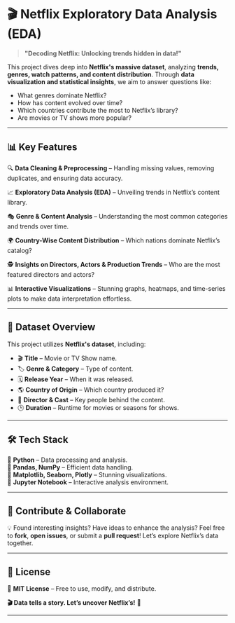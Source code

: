 # 🎬 Netflix Exploratory Data Analysis (EDA)  

> **"Decoding Netflix: Unlocking trends hidden in data!"**  

This project dives deep into **Netflix's massive dataset**, analyzing **trends, genres, watch patterns, and content distribution**. Through **data visualization and statistical insights**, we aim to answer questions like:  
- What genres dominate Netflix?  
- How has content evolved over time?  
- Which countries contribute the most to Netflix’s library?  
- Are movies or TV shows more popular?  

---

## 📊 Key Features  

🔍 **Data Cleaning & Preprocessing** – Handling missing values, removing duplicates, and ensuring data accuracy.  

📈 **Exploratory Data Analysis (EDA)** – Unveiling trends in Netflix’s content library.  

🎭 **Genre & Content Analysis** – Understanding the most common categories and trends over time.  

🌍 **Country-Wise Content Distribution** – Which nations dominate Netflix’s catalog?  

🕵️ **Insights on Directors, Actors & Production Trends** – Who are the most featured directors and actors?  

📊 **Interactive Visualizations** – Stunning graphs, heatmaps, and time-series plots to make data interpretation effortless.  

---

## 📂 Dataset Overview  

This project utilizes **Netflix's dataset**, including:  
- 🎬 **Title** – Movie or TV Show name.  
- 🏷 **Genre & Category** – Type of content.  
- 🗓 **Release Year** – When it was released.  
- 🌎 **Country of Origin** – Which country produced it?  
- 🎥 **Director & Cast** – Key people behind the content.  
- 🕒 **Duration** – Runtime for movies or seasons for shows.  

---

## 🛠️ Tech Stack  

🔹 **Python** – Data processing and analysis.  
🔹 **Pandas, NumPy** – Efficient data handling.  
🔹 **Matplotlib, Seaborn, Plotly** – Stunning visualizations.  
🔹 **Jupyter Notebook** – Interactive analysis environment.  

---

## 🤝 Contribute & Collaborate  

💡 Found interesting insights? Have ideas to enhance the analysis? Feel free to **fork**, **open issues**, or submit a **pull request**! Let’s explore Netflix’s data together.  

---

## 📜 License  

📝 **MIT License** – Free to use, modify, and distribute.  

**🎬 Data tells a story. Let’s uncover Netflix’s!** 🚀  

---
